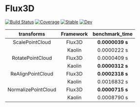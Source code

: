 # Flux3D

[![Build Status](https://github.com/nirmal-suthar/Flux3D.jl/workflows/CI/badge.svg)](https://github.com/nirmal-suthar/Flux3D.jl/actions)
[![Coverage](https://codecov.io/gh/nirmal-suthar/Flux3D.jl/branch/master/graph/badge.svg?token=8kpPqDfChf)](https://codecov.io/gh/nirmal-suthar/Flux3D.jl)
[![Stable](https://img.shields.io/badge/docs-stable-blue.svg)](https://nirmal-suthar.github.io/Flux3D.jl/stable)
[![Dev](https://img.shields.io/badge/docs-dev-blue.svg)](https://nirmal-suthar.github.io/Flux3D.jl/dev)

| transforms | Framework | benchmark_time | 
|:--:|:--:|:--:|
|ScalePointCloud|Flux3D|__0.0000039 s__|
||Kaolin| 0.0000222 s|
|RotatePointCloud|Flux3D|0.0000409 s|
||Kaolin|__0.0000312 s__|
|ReAlignPointCloud|Flux3D|__0.0002318 s__|
||Kaolin|0.0016832 s|
|NormalizePointCloud|Flux3D|__0.0000715 s__|
||Kaolin|0.0008790 s|